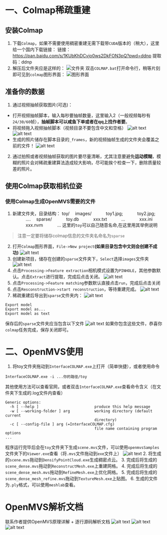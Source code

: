<meta charset="UTF-8">

# 一、Colmap稀疏重建
## 安装Colmap
1. 下载`Colmap`，如果不需要使用稠密重建无需下载带`CUDA`版本的（稍大），这里给一个国内下载链接：
链接：https://pan.baidu.com/s/1KUbKhDCvjo0ws2DkFON3pQ?pwd=ddnp 
提取码：ddnp
2. 解压后文件夹应是这样的：
![文件夹](image.png)
双击`COLMAP.bat`打开命令行，稍等片刻即可见到`colmap`图形界面：
![图形界面](image-1.png)
## 准备你的数据
1. 通过视频抽帧获取图片(可选)：
- 打开视频抽帧脚本，输入每秒要抽帧数量，这里输入2（一般视频每秒有`24/30/60`帧），**抽帧脚本可以咸鱼下单或者在qq上找作者要**。
- 将视频拖入视频抽帧脚本（视频目录不要包含中文和空格）
![alt text](image-2.png)
![alt text](image-3.png)
- 生成的照片储存在脚本目录的`_frames`，新的视频抽帧生成的文件夹会覆盖之前的文件！
![alt text](image-4.png)
2. 通过拍照或者视频抽帧获取的图片要尽量清晰，尤其注意要避免**运动模糊**，模糊的照片会对稀疏重建算法造成较大影响，尽可能挨个检查一下，删除质量较差的照片。
## 使用Colmap获取相机位姿
### 使用Colmap生成OpenMVS需要的文件
1. 新建文件夹，目录结构：
toy/
&emsp;images/
&emsp;&emsp;&emsp;toy1.jpg;
&emsp;&emsp;&emsp;toy2.jpg;
&emsp;&emsp;&emsp;....
&emsp;sparse/
&emsp;&emsp;&emsp;toy.db
&emsp;&emsp;&emsp;xxx.txt
&emsp;&emsp;&emsp;...
&emsp;&emsp;&emsp;xxx.ini
&emsp;&emsp;&emsp;xxx.nvm
&emsp;&emsp;&emsp;...
这里的`toy`可以自己随意名命,在这里用其举例说明
> 注意一定要将储存colmap信息的文件夹名命名为`sparse`
2. 打开`Colmap`图形界面，`File->New project`**(如果目录包含中文则会创建不成功)**
![alt text](1715093927747.jpg)
3. 创建新项目，储存在创建的`sparse`文件夹下，`Select`选择`images`文件夹
   ![alt text](image-5.png)
4. 点击`Processing->Feature extraction`相机模式设置为`PINHOLE`，其他参数默认。点击`Extract`进行提取，完成后点击关闭。
![alt text](image-6.png)
5. 点击`Processing->Feature matching`参数默认直接点击`run`，完成后点击关闭
6. 点击`Resconstruction->start reconstruction`，等待重建完成。
![alt text](image-7.png)
7. 稀疏重建后导出到`sparse`文件夹内：
![alt text](image-8.png)
```
Export model
Export model as...
Export model as text
```
保存后的`sparse`文件夹应当包含以下文件
![alt text](image-9.png)
如果你包含这些文件，恭喜你`colmap`任务完成，保存关闭即可。
# 二、OpenMVS使用
1. 将toy文件夹拖动到`InterfaceCOLMAP.exe`上打开（简单快捷），或者使用命令
```
InterfaceCOLMAP.exe -i ...你的路径/toy
```
其他使用方法可以查看官网，或者双击`InterfaceCOLMAP.exe`查看命令含义（在文件夹下生成的.log文件内查看）
```
Generic options:
  -h [ --help ]                         produce this help message
  -w [ --working-folder ] arg           working directory (default current 
                                        directory)
  -c [ --config-file ] arg (=InterfaceCOLMAP.cfg)
                                        file name containing program options
...
```
程序运行完毕后会在`toy`文件夹下生成`scene.mvs`文件，可以使用`openmvsSamples`文件夹下的`Viewer.exe`查看（将`.mvs`文件拖动到`exe`文件上）
![alt text](image-10.png)
2. 将生成的`scene.mvs`拖动到`DensifyPointCloud.exe`生成稠密点云。
3. 完成后将生成的`scene_dense.mvs`拖动到`ReconstructMesh.exe`上重建网格。
4. 完成后将生成的`scene_dense_mesh.mvs`拖动到`RefineMesh.exe`上优化网格。
5. 完成后将生成的`scene_dense_mesh_refine.mvs`拖动到`TextureMesh.exe`上贴图。
6. 生成的文件为`.ply`格式，可以使用`meshlab`查看。
# OpenMVS解析文档
联系作者提供OpenMVS原理详解 + 逐行源码解析文档
![alt text](3.png)
![alt text](image-11.png)
![alt text](image-12.png)